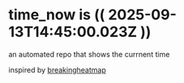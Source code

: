 # time_now is (( 2025-09-13T14:45:00.023Z ))

an automated repo that shows the currnent time

inspired by [breakingheatmap](https://github.com/breakingheatmap/breakingheatmap)